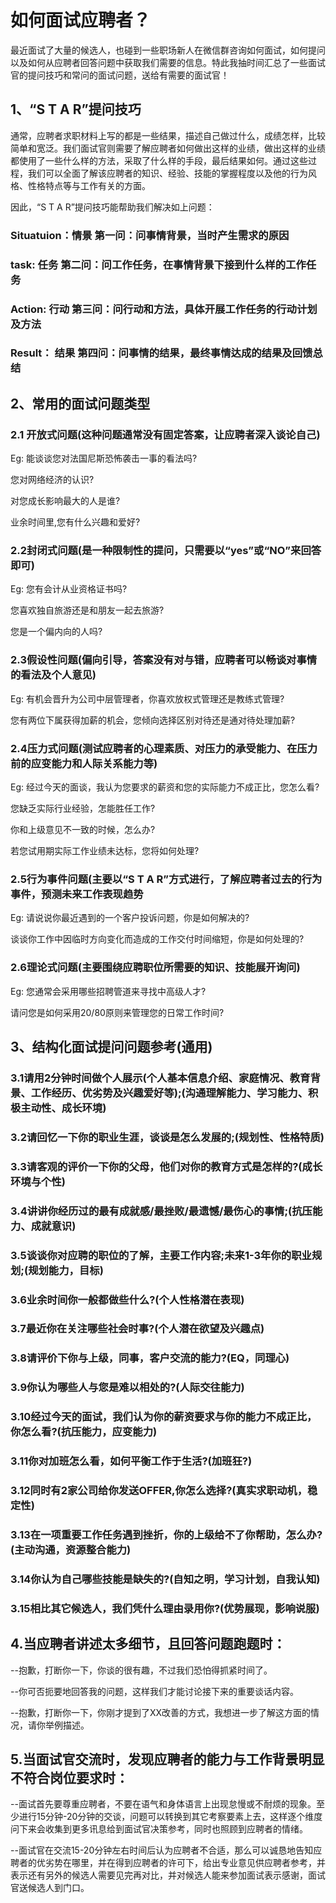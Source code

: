 # 如何面试应聘者？
 
最近面试了大量的候选人，也碰到一些职场新人在微信群咨询如何面试，如何提问以及如何从应聘者回答问题中获取我们需要的信息。特此我抽时间汇总了一些面试官的提问技巧和常问的面试问题，送给有需要的面试官！


##  1、“S T A R”提问技巧

通常，应聘者求职材料上写的都是一些结果，描述自己做过什么，成绩怎样，比较简单和宽泛。我们面试官则需要了解应聘者如何做出这样的业绩，做出这样的业绩都使用了一些什么样的方法，采取了什么样的手段，最后结果如何。通过这些过程，我们可以全面了解该应聘者的知识、经验、技能的掌握程度以及他的行为风格、性格特点等与工作有关的方面。

因此，“S T A R”提问技巧能帮助我们解决如上问题：

### Situatuion：情景 第一问：问事情背景，当时产生需求的原因

### task:      任务 第二问：问工作任务，在事情背景下接到什么样的工作任务

### Action:    行动 第三问：问行动和方法，具体开展工作任务的行动计划及方法

### Result：   结果 第四问：问事情的结果，最终事情达成的结果及回馈总结


## 2、常用的面试问题类型

### 2.1 开放式问题(这种问题通常没有固定答案，让应聘者深入谈论自己)

Eg: 能谈谈您对法国尼斯恐怖袭击一事的看法吗?

您对网络经济的认识?

对您成长影响最大的人是谁?

业余时间里,您有什么兴趣和爱好?

### 2.2封闭式问题(是一种限制性的提问，只需要以“yes”或“NO”来回答即可)

Eg: 您有会计从业资格证书吗?

您喜欢独自旅游还是和朋友一起去旅游?

您是一个偏内向的人吗?

### 2.3假设性问题(偏向引导，答案没有对与错，应聘者可以畅谈对事情的看法及个人意见)

Eg: 有机会晋升为公司中层管理者，你喜欢放权式管理还是教练式管理?

您有两位下属获得加薪的机会，您倾向选择区别对待还是通对待处理加薪?

### 2.4压力式问题(测试应聘者的心理素质、对压力的承受能力、在压力前的应变能力和人际关系能力等)

Eg: 经过今天的面谈，我认为您要求的薪资和您的实际能力不成正比，您怎么看?

您缺乏实际行业经验，怎能胜任工作?

你和上级意见不一致的时候，怎么办?

若您试用期实际工作业绩未达标，您将如何处理?

### 2.5行为事件问题(主要以“S T A R”方式进行，了解应聘者过去的行为事件，预测未来工作表现趋势

Eg: 请说说你最近遇到的一个客户投诉问题，你是如何解决的?

谈谈你工作中因临时方向变化而造成的工作交付时间缩短，你是如何处理的?

### 2.6理论式问题(主要围绕应聘职位所需要的知识、技能展开询问)

Eg: 您通常会采用哪些招聘管道来寻找中高级人才?

请问您是如何采用20/80原则来管理您的日常工作时间?


## 3、结构化面试提问问题参考(通用)

### 3.1请用2分钟时间做个人展示(个人基本信息介绍、家庭情况、教育背景、工作经历、优劣势及兴趣爱好等);(沟通理解能力、学习能力、积极主动性、成长环境)

### 3.2请回忆一下你的职业生涯，谈谈是怎么发展的;(规划性、性格特质)

### 3.3请客观的评价一下你的父母，他们对你的教育方式是怎样的?(成长环境与个性)

### 3.4讲讲你经历过的最有成就感/最挫败/最遗憾/最伤心的事情;(抗压能力、成就意识)

### 3.5谈谈你对应聘的职位的了解，主要工作内容;未来1-3年你的职业规划;(规划能力，目标)

### 3.6业余时间你一般都做些什么?(个人性格潜在表现)

### 3.7最近你在关注哪些社会时事?(个人潜在欲望及兴趣点)

### 3.8请评价下你与上级，同事，客户交流的能力?(EQ，同理心)

### 3.9你认为哪些人与您是难以相处的?(人际交往能力)

### 3.10经过今天的面试，我们认为你的薪资要求与你的能力不成正比，你怎么看?(抗压能力，应变能力)

### 3.11你对加班怎么看，如何平衡工作于生活?(加班狂?)

### 3.12同时有2家公司给你发送OFFER,你怎么选择?(真实求职动机，稳定性)

### 3.13在一项重要工作任务遇到挫折，你的上级给不了你帮助，怎么办?(主动沟通，资源整合能力)

### 3.14你认为自己哪些技能是缺失的?(自知之明，学习计划，自我认知)

### 3.15相比其它候选人，我们凭什么理由录用你?(优势展现，影响说服)


## 4.当应聘者讲述太多细节，且回答问题跑题时：

--抱歉，打断你一下，你谈的很有趣，不过我们恐怕得抓紧时间了。

--你可否扼要地回答我的问题，这样我们才能讨论接下来的重要谈话内容。

--抱歉，打断你一下，你刚才提到了XX改善的方式，我想进一步了解这方面的情况，请你举例描述。

## 5.当面试官交流时，发现应聘者的能力与工作背景明显不符合岗位要求时：

--面试首先要尊重应聘者，不要在语气和身体语言上出现怠慢或不耐烦的现象。至少进行15分钟-20分钟的交谈，问题可以转换到其它考察要素上去，这样逐个维度问下来会收集到更多讯息给到面试官决策参考，同时也照顾到应聘者的情绪。

--面试官在交流15-20分钟左右时间后认为应聘者不合适，那么可以诚恳地告知应聘者的优劣势在哪里，并在得到应聘者的许可下，给出专业意见供应聘者参考，并表示还有另外的候选人需要见完再对比，并对候选人能来参加面试表示感谢，面试官送候选人到门口。
